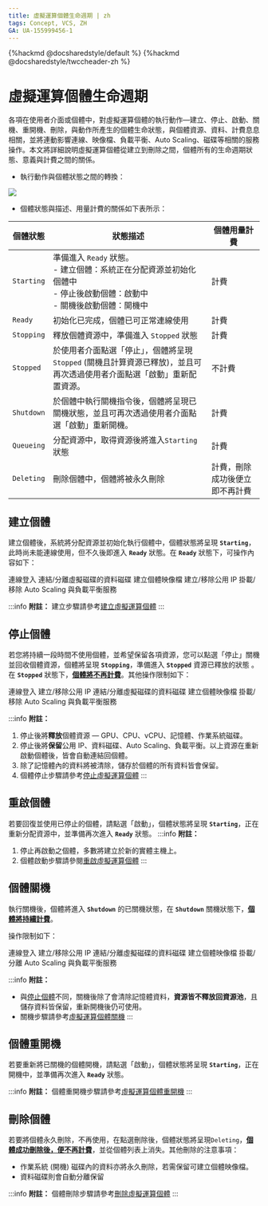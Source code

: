 ```yaml
---
title: 虛擬運算個體生命週期 | zh
tags: Concept, VCS, ZH
GA: UA-155999456-1
---
```


{%hackmd @docsharedstyle/default %}
{%hackmd @docsharedstyle/twccheader-zh %}

# 虛擬運算個體生命週期


各項在使用者介面或個體中，對虛擬運算個體的執行動作—建立、停止、啟動、關機、重開機、刪除，與動作所產生的個體生命狀態，與個體資源、資料、計費息息相關，並將連動影響連線、映像檔、負載平衡、Auto Scaling、磁碟等相關的服務操作。本文將詳細說明虛擬運算個體從建立到刪除之間，個體所有的生命週期狀態、意義與計費之間的關係。


- 執行動作與個體狀態之間的轉換：


![](https://cos.twcc.ai/SYS-MANUAL/uploads/upload_93c46993c1a7793e1017166b5ace1304.png)




- 個體狀態與描述、用量計費的關係如下表所示：

| 個體狀態 | 狀態描述 |個體用量計費 | 
| -------- | -------- | -------- |
| `Starting`     |準備進入 `Ready` 狀態。<br> - 建立個體：系統正在分配資源並初始化個體中<br> - 停止後啟動個體：啟動中 <br> - 關機後啟動個體：開機中| 計費     | 
| `Ready`     | 初始化已完成，個體已可正常連線使用|計費     | 
| `Stopping`   |釋放個體資源中，準備進入 `Stopped` 狀態| 計費    | 
| `Stopped`    |於使用者介面點選「停止」，個體將呈現 `Stopped` (關機且計算資源已釋放)，並且可再次透過使用者介面點選「啟動」重新配置資源。 | 不計費|
| `Shutdown`    |於個體中執行關機指令後，個體將呈現已關機狀態，並且可再次透過使用者介面點選「啟動」重新開機。| 計費| 
| `Queueing`     | 分配資源中，取得資源後將進入`Starting` 狀態|計費    | 
| `Deleting`     | 刪除個體中，個體將被永久刪除|計費，刪除成功後便立即不再計費    | 

## 建立個體

建立個體後，系統將分配資源並初始化執行個體中，個體狀態將呈現 **`Starting`**，此時尚未能連線使用，但不久後即進入 **`Ready`** 狀態。在 **`Ready`** 狀態下，可操作內容如下：

<i class="fa fa-check" aria-hidden="true"></i> 連線登入
<i class="fa fa-check" aria-hidden="true"></i> 連結/分離虛擬磁碟的資料磁碟
<i class="fa fa-check" aria-hidden="true"></i> 建立個體映像檔
<i class="fa fa-check" aria-hidden="true"></i> 建立/移除公用 IP
<i class="fa fa-check" aria-hidden="true"></i> 掛載/移除 Auto Scaling 與負載平衡服務

:::info
<i class="fa fa-paperclip fa-20" aria-hidden="true"></i> **附註：** 建立步驟請參考[<ins>建立虛擬運算個體</ins>](https://man.twcc.ai/@TWSC/guide-vcs-create-zh)
:::

## 停止個體

若您將持續一段時間不使用個體，並希望保留各項資源，您可以點選「停止」關機並回收個體資源，個體將呈現 **`Stopping`**，準備進入 **`Stopped`** 資源已釋放的狀態 。在 **`Stopped`** 狀態下，<ins>**個體將不再計費**</ins>。其他操作限制如下：

<i class="fa fa-times" aria-hidden="true"></i> 連線登入
<i class="fa fa-times" aria-hidden="true"></i> 建立/移除公用 IP
<i class="fa fa-times" aria-hidden="true"></i> 連結/分離虛擬磁碟的資料磁碟
<i class="fa fa-times" aria-hidden="true"></i> 建立個體映像檔
<i class="fa fa-times" aria-hidden="true"></i> 掛載/移除 Auto Scaling 與負載平衡服務

:::info
<i class="fa fa-paperclip fa-20" aria-hidden="true"></i> **附註：**  
1. 停止後將**釋放**個體資源 — GPU、CPU、vCPU、記憶體、作業系統磁碟。
2. 停止後將**保留**公用 IP、資料磁碟、Auto Scaling、負載平衡。以上資源在重新啟動個體後，皆會自動連結回個體。
3. 除了記憶體內的資料將被清除，儲存於個體的所有資料皆會保留。
4. 個體停止步驟請參考[<ins>停止虛擬運算個體</ins>](https://man.twcc.ai/@TWSC/vcs-guide-manage-instance-zh#%E5%81%9C%E6%AD%A2%E5%80%8B%E9%AB%94)
:::

## 重啟個體

若要回復並使用已停止的個體，請點選「啟動」，個體狀態將呈現 **`Starting`**，正在重新分配資源中，並準備再次進入 **`Ready`** 狀態。
:::info
<i class="fa fa-paperclip fa-20" aria-hidden="true"></i> **附註：**  
1. 停止再啟動之個體，多數將建立於新的實體主機上。
2. 個體啟動步驟請參閱[<ins>重啟虛擬運算個體</ins>](https://man.twcc.ai/@TWSC/vcs-guide-manage-instance-zh#%E9%87%8D%E5%95%9F%E5%80%8B%E9%AB%94)
:::


## 個體關機

執行關機後，個體將進入 **`Shutdown`** 的已關機狀態，在 **`Shutdown`** 關機狀態下，<ins>**個體將持續計費**</ins>。

操作限制如下：

<i class="fa fa-times" aria-hidden="true"></i> 連線登入
<i class="fa fa-times" aria-hidden="true"></i> 建立/移除公用 IP
<i class="fa fa-check" aria-hidden="true"></i> 連結/分離虛擬磁碟的資料磁碟
<i class="fa fa-check" aria-hidden="true"></i> 建立個體映像檔
<i class="fa fa-times" aria-hidden="true"></i> 掛載/分離 Auto Scaling 與負載平衡服務

:::info
<i class="fa fa-paperclip fa-20" aria-hidden="true"></i> **附註：** 
- 與[<ins>停止個體</ins>](#停止個體)不同，關機後除了會清除記憶體資料，**資源皆不釋放回資源池**，且儲存資料皆保留，重新開機後仍可使用。
- 關機步驟請參考[<ins>虛擬運算個體關機</ins>](https://man.twcc.ai/@TWSC/vcs-guide-manage-instance-zh#%E5%88%AA%E9%99%A4%E5%80%8B%E9%AB%94)
:::

## 個體重開機

若要重新將已關機的個體開機，請點選「啟動」，個體狀態將呈現 **`Starting`**，正在開機中，並準備再次進入 **`Ready`** 狀態。

:::info
<i class="fa fa-paperclip fa-20" aria-hidden="true"></i> **附註：**  個體重開機步驟請參考[<ins>虛擬運算個體重開機</ins>](https://man.twcc.ai/@twccdocs/concept-vcs-lifecycle-zh#%E5%80%8B%E9%AB%94%E9%87%8D%E9%96%8B%E6%A9%9F)
:::

## 刪除個體

若要將個體永久刪除，不再使用，在點選刪除後，個體狀態將呈現`Deleting`，<ins>**個體成功刪除後，便不再計費**</ins>，並從個體列表上消失。其他刪除的注意事項：
- 作業系統 (開機) 磁碟內的資料亦將永久刪除，若需保留可建立個體映像檔。
- 資料磁碟則會自動分離保留

:::info
<i class="fa fa-paperclip fa-20" aria-hidden="true"></i> **附註：**  個體刪除步驟請參考[<ins>刪除虛擬運算個體</ins>](https://man.twcc.ai/@TWSC/vcs-guide-manage-instance-zh#%E5%88%AA%E9%99%A4%E5%80%8B%E9%AB%94)
:::